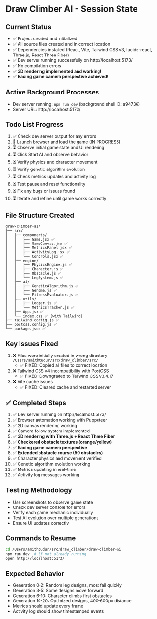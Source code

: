 # Draw Climber AI - Session State

## Current Status
- ✅ Project created and initialized
- ✅ All source files created and in correct location
- ✅ Dependencies installed (React, Vite, Tailwind CSS v3, lucide-react, Three.js, React Three Fiber)
- ✅ Dev server running successfully on http://localhost:5173/
- ✅ No compilation errors
- ✅ **3D rendering implemented and working!**
- ✅ **Racing game camera perspective achieved!**

## Active Background Processes
- Dev server running: `npm run dev` (background shell ID: a94736)
- Server URL: http://localhost:5173/

## Todo List Progress
1. ✅ Check dev server output for any errors
2. 🔄 Launch browser and load the game (IN PROGRESS)
3. ⏳ Observe initial game state and UI rendering
4. ⏳ Click Start AI and observe behavior
5. ⏳ Verify physics and character movement
6. ⏳ Verify genetic algorithm evolution
7. ⏳ Check metrics updates and activity log
8. ⏳ Test pause and reset functionality
9. ⏳ Fix any bugs or issues found
10. ⏳ Iterate and refine until game works correctly

## File Structure Created
```
draw-climber-ai/
├── src/
│   ├── components/
│   │   ├── Game.jsx ✅
│   │   ├── GameCanvas.jsx ✅
│   │   ├── MetricsPanel.jsx ✅
│   │   ├── ActivityLog.jsx ✅
│   │   └── Controls.jsx ✅
│   ├── engine/
│   │   ├── PhysicsEngine.js ✅
│   │   ├── Character.js ✅
│   │   ├── Obstacle.js ✅
│   │   └── LegSystem.js ✅
│   ├── ai/
│   │   ├── GeneticAlgorithm.js ✅
│   │   ├── Genome.js ✅
│   │   └── FitnessEvaluator.js ✅
│   ├── utils/
│   │   ├── Logger.js ✅
│   │   └── MetricsTracker.js ✅
│   ├── App.jsx ✅
│   └── index.css ✅ (with Tailwind)
├── tailwind.config.js ✅
├── postcss.config.js ✅
└── package.json ✅
```

## Key Issues Fixed
1. ❌ Files were initially created in wrong directory `/Users/amithtudur/src/draw_climber/src/`
   - ✅ FIXED: Copied all files to correct location
2. ❌ Tailwind CSS v4 incompatibility with PostCSS
   - ✅ FIXED: Downgraded to Tailwind CSS v3.4.17
3. ❌ Vite cache issues
   - ✅ FIXED: Cleared cache and restarted server

## ✅ Completed Steps
1. ✅ Dev server running on http://localhost:5173/
2. ✅ Browser automation working with Puppeteer
3. ✅ 2D canvas rendering working
4. ✅ Camera follow system implemented
5. ✅ **3D rendering with Three.js + React Three Fiber**
6. ✅ **Checkered obstacle textures (orange/yellow)**
7. ✅ **Racing game camera perspective**
8. ✅ **Extended obstacle course (50 obstacles)**
9. ✅ Character physics and movement verified
10. ✅ Genetic algorithm evolution working
11. ✅ Metrics updating in real-time
12. ✅ Activity log messages working

## Testing Methodology
- Use screenshots to observe game state
- Check dev server console for errors
- Verify each game mechanic individually
- Test AI evolution over multiple generations
- Ensure UI updates correctly

## Commands to Resume
```bash
cd /Users/amithtudur/src/draw_climber/draw-climber-ai
npm run dev  # If not already running
open http://localhost:5173/
```

## Expected Behavior
- Generation 0-2: Random leg designs, most fail quickly
- Generation 3-5: Some designs move forward
- Generation 6-10: Character climbs first obstacles
- Generation 10-20: Optimized designs, 400-600px distance
- Metrics should update every frame
- Activity log should show timestamped events
